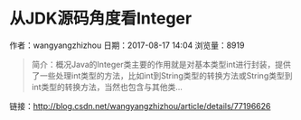 # 从JDK源码角度看Integer
作者：wangyangzhizhou
日期：2017-08-17 14:04
浏览量：8919
> 简介：概况Java的Integer类主要的作用就是对基本类型int进行封装，提供了一些处理int类型的方法，比如int到String类型的转换方法或String类型到int类型的转换方法，当然也包含与其他类...

 链接：http://blog.csdn.net/wangyangzhizhou/article/details/77196626
